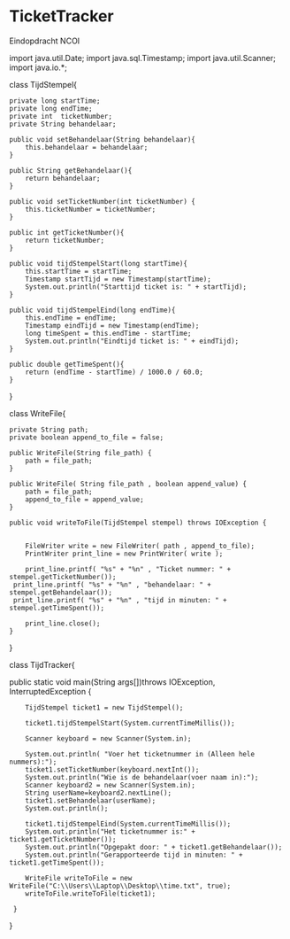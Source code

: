 # TicketTracker
Eindopdracht NCOI

import java.util.Date;
import java.sql.Timestamp;
import java.util.Scanner;
import java.io.*;


class TijdStempel{

    private long startTime;
    private long endTime;
    private int  ticketNumber;
    private String behandelaar;
    
    public void setBehandelaar(String behandelaar){
        this.behandelaar = behandelaar;
    }
    
    public String getBehandelaar(){
        return behandelaar;
    }
    
    public void setTicketNumber(int ticketNumber) {
        this.ticketNumber = ticketNumber;
    }
    
    public int getTicketNumber(){
        return ticketNumber;
    }
    
    public void tijdStempelStart(long startTime){
        this.startTime = startTime;
        Timestamp startTijd = new Timestamp(startTime);
        System.out.println("Starttijd ticket is: " + startTijd);
    }
 
    public void tijdStempelEind(long endTime){
        this.endTime = endTime;
        Timestamp eindTijd = new Timestamp(endTime);
        long timeSpent = this.endTime - startTime;
        System.out.println("Eindtijd ticket is: " + eindTijd);   
    }
    
    public double getTimeSpent(){
        return (endTime - startTime) / 1000.0 / 60.0;
    }
    
}

class WriteFile{
    
    private String path;
    private boolean append_to_file = false;
    
    public WriteFile(String file_path) {
        path = file_path;
    }
    
    public WriteFile( String file_path , boolean append_value) {
        path = file_path;
        append_to_file = append_value;
    }
    
    public void writeToFile(TijdStempel stempel) throws IOException {
        
        
        FileWriter write = new FileWriter( path , append_to_file);
        PrintWriter print_line = new PrintWriter( write );
        
        print_line.printf( "%s" + "%n" , "Ticket nummer: " + stempel.getTicketNumber());
     print_line.printf( "%s" + "%n" , "behandelaar: " + stempel.getBehandelaar());
     print_line.printf( "%s" + "%n" , "tijd in minuten: " + stempel.getTimeSpent());
   
        print_line.close();
    }
}


class TijdTracker{
    
public static void main(String args[])throws IOException, InterruptedException {
        
    
        TijdStempel ticket1 = new TijdStempel();
        
        ticket1.tijdStempelStart(System.currentTimeMillis());
         
        Scanner keyboard = new Scanner(System.in);

        System.out.println( "Voer het ticketnummer in (Alleen hele nummers):");
        ticket1.setTicketNumber(keyboard.nextInt());
        System.out.println("Wie is de behandelaar(voer naam in):");
        Scanner keyboard2 = new Scanner(System.in);
        String userName=keyboard2.nextLine();
        ticket1.setBehandelaar(userName);
        System.out.println();
                     
        ticket1.tijdStempelEind(System.currentTimeMillis());
        System.out.println("Het ticketnummer is:" + ticket1.getTicketNumber());
        System.out.println("Opgepakt door: " + ticket1.getBehandelaar());
        System.out.println("Gerapporteerde tijd in minuten: " + ticket1.getTimeSpent());

        WriteFile writeToFile = new WriteFile("C:\\Users\\Laptop\\Desktop\\time.txt", true);
        writeToFile.writeToFile(ticket1);
        
     }
  
}

